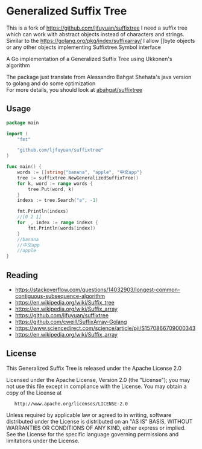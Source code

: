 # Generalized Suffix Tree

This is a fork of https://github.com/ljfuyuan/suffixtree 
I need a suffix tree which can work with abstract objects instead of characters and strings. Similar to the https://golang.org/pkg/index/suffixarray/ I allow []byte objects or any other objects implementing Suffixtree.Symbol interface

A Go implementation of a Generalized Suffix Tree using Ukkonen's algorithm

The package just translate from Alessandro Bahgat Shehata's java version to golang and do some optimization  
For more details, you should look at [abahgat/suffixtree](https://github.com/abahgat/suffixtree/) 

## Usage

```go
package main

import (
	"fmt"

	"github.com/ljfuyuan/suffixtree"
)

func main() {
	words := []string{"banana", "apple", "中文app"}
	tree := suffixtree.NewGeneralizedSuffixTree()
	for k, word := range words {
		tree.Put(word, k)
	}
	indexs := tree.Search("a", -1)

	fmt.Println(indexs)
	//[0 2 1]
	for _, index := range indexs {
		fmt.Println(words[index])
	}
	//banana
	//中文app
	//apple
}
```
## Reading 


* https://stackoverflow.com/questions/14032903/longest-common-contiguous-subsequence-algorithm
* https://en.wikipedia.org/wiki/Suffix_tree
* https://en.wikipedia.org/wiki/Suffix_array
* https://github.com/ljfuyuan/suffixtree
* https://github.com/cweill/SuffixArray-Golang
* https://www.sciencedirect.com/science/article/pii/S1570866709000343
* https://en.wikipedia.org/wiki/Suffix_array


## License

This Generalized Suffix Tree is released under the Apache License 2.0

   Licensed under the Apache License, Version 2.0 (the "License");
   you may not use this file except in compliance with the License.
   You may obtain a copy of the License at

       http://www.apache.org/licenses/LICENSE-2.0

   Unless required by applicable law or agreed to in writing, software
   distributed under the License is distributed on an "AS IS" BASIS,
   WITHOUT WARRANTIES OR CONDITIONS OF ANY KIND, either express or implied.
   See the License for the specific language governing permissions and
   limitations under the License.
